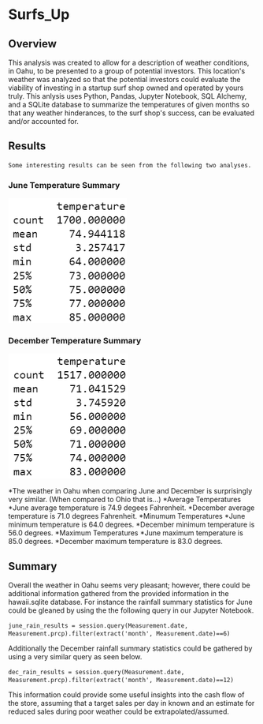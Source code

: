 # Surfs_Up

## Overview
  
  This analysis was created to allow for a description of weather conditions, in Oahu, to be presented to a group of potential investors. This location's weather was analyzed so that the potential investors could evaluate the viability of investing in a startup surf shop owned and operated by yours truly. This anlysis uses Python, Pandas, Jupyter Notebook, SQL Alchemy, and a SQLite database to summarize the temperatures of given months so that any weather hinderances, to the surf shop's success, can be evaluated and/or accounted for.
  
## Results
  
    Some interesting results can be seen from the following two analyses.
    
### June Temperature Summary
![June_temp_summary.png](https://github.com/Beardlow/Surfs_Up/blob/main/June_temp_summary.png)

### December Temperature Summary
![Dec_temp_summary.png](https://github.com/Beardlow/Surfs_Up/blob/main/Dec_temp_summary.png)

*The weather in Oahu when comparing June and December is surprisingly very similar. (When compared to Ohio that is...)
  *Average Temperatures
    *June average temperature is 74.9 degees Fahrenheit.
    *December average temperature is 71.0 degrees Fahrenheit.
  *Minumum Temperatures
    *June minimum temperature is 64.0 degrees.
    *December minimum temperature is 56.0 degrees.
  *Maximum Temperatures
    *June maximum temperature is 85.0 degrees.
    *December maximum temperature is 83.0 degrees.
    
## Summary

  Overall the weather in Oahu seems very pleasant; however, there could be additional information gathered from the provided information in the hawaii.sqlite database. For instance the rainfall summary statistics for June could be gleaned by using the the following query in our Jupyter Notebook.
```
june_rain_results = session.query(Measurement.date, Measurement.prcp).filter(extract('month', Measurement.date)==6)
```
Additionally the December rainfall summary statistics could be gathered by using a very similar query as seen below.
```
dec_rain_results = session.query(Measurement.date, Measurement.prcp).filter(extract('month', Measurement.date)==12)
```
This information could provide some useful insights into the cash flow of the store, assuming that a target sales per day in known and an estimate for reduced sales during poor weather could be extrapolated/assumed.
  
